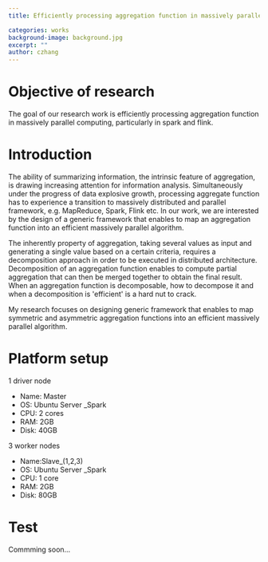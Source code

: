 ```yaml
---
title: Efficiently processing aggregation function in massively parallel computing

categories: works
background-image: background.jpg
excerpt: ""
author: czhang
---
```


# Objective of research

The goal of our research work is efficiently processing aggregation function in massively parallel computing, particularly in spark and flink.

# Introduction

The ability of summarizing information, the intrinsic feature of aggregation, is drawing increasing attention for information analysis. Simultaneously under the progress of data explosive growth, processing aggregate function has to experience a transition to massively distributed and parallel framework, e.g. MapReduce, Spark, Flink etc. In our work, we are interested by the design of a generic framework that enables to map an aggregation function into an efficient massively parallel algorithm.

The inherently property of aggregation, taking several values as input and generating a single value based on a certain criteria, requires a decomposition approach in order to be executed in distributed architecture. Decomposition of an aggregation function enables to compute partial aggregation that can then be merged together to obtain the final result. When an aggregation function is decomposable, how to decompose it and when a decomposition is 'efficient' is a hard nut to crack.

My research focuses on designing generic framework that enables to map symmetric and asymmetric aggregation functions into an efficient massively parallel algorithm. 

# Platform setup

1 driver node

* Name: Master
* OS: Ubuntu Server _Spark
* CPU: 2 cores
* RAM: 2GB
* Disk: 40GB

3 worker nodes

* Name:Slave_(1,2,3)
* OS: Ubuntu Server _Spark
* CPU: 1 core
* RAM: 2GB
* Disk: 80GB

# Test
Commming soon...

